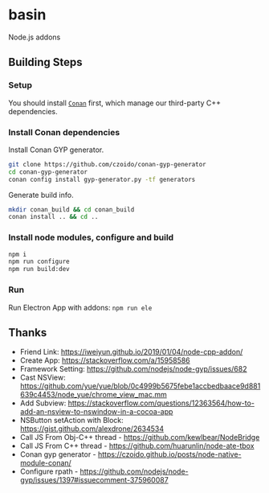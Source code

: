 # basin
Node.js addons

## Building Steps

### Setup

You should install [`Conan`](https://docs.conan.io/en/latest/installation.html#install) first, which manage our third-party C++ dependencies.

### Install Conan dependencies

Install Conan GYP generator.
```sh
git clone https://github.com/czoido/conan-gyp-generator
cd conan-gyp-generator
conan config install gyp-generator.py -tf generators
```

Generate build info.
```sh
mkdir conan_build && cd conan_build
conan install .. && cd ..
```

### Install node modules, configure and build

```sh
npm i
npm run configure
npm run build:dev
```

### Run

Run Electron App with addons: `npm run ele`

## Thanks

- Friend Link: https://iweiyun.github.io/2019/01/04/node-cpp-addon/
- Create App: https://stackoverflow.com/a/15958586
- Framework Setting: https://github.com/nodejs/node-gyp/issues/682
- Cast NSView: https://github.com/yue/yue/blob/0c4999b5675febe1accbedbaace9d881639c4453/node_yue/chrome_view_mac.mm
- Add Subview: https://stackoverflow.com/questions/12363564/how-to-add-an-nsview-to-nswindow-in-a-cocoa-app
- NSButton setAction with Block: https://gist.github.com/alexdrone/2634534
- Call JS From Obj-C++ thread - https://github.com/kewlbear/NodeBridge
- Call JS From C++ thread - https://github.com/huarunlin/node-ate-tbox
- Conan gyp generator - https://czoido.github.io/posts/node-native-module-conan/
- Configure rpath - https://github.com/nodejs/node-gyp/issues/1397#issuecomment-375960087
